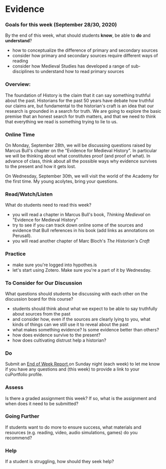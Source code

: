 # Evidence

### Goals for this week \(September 28/30, 2020\)

By the end of this week, what should students **know**, be able to **do** and **understand**?

* how to conceptualize the difference of primary and secondary sources
* consider how primary and secondary sources require different ways of reading
* consider how Medieval Studies has developed a range of sub-disciplines to understand how to read primary sources

### Overview:

The foundation of History is the claim that it can say something truthful about the past. Historians for the past 50 years have debate  how truthful our claims are, but fundamental to the historian's craft is an idea that our research is grounded in a search for truth. We are going to explore the basic premise that an honest search for truth matters, and that we need to think that everything we read is something trying to lie to us. 

### **Online Time**

On Monday, September 28th, we will be discussing questions raised by Marcus Bull's chapter on the "Evidence for Medieval History". In particular we will be thinking about what constitutes proof \(and proof of what\). In advance of class, think about all the possible ways why evidence survives to the present and how it gets lost.

On Wednesday, September 30th, we will visit the world of the Academy for the first time. My young acolytes, bring your questions. 

### Read/Watch/Listen

What do students need to read this week?

* you will read a chapter in Marcus Bull's book, _Thinking Medieval_ on "Evidence for Medieval History"
* try to see if you can track down online some of the sources and evidence that Bull references in his book \(add links as annotations on Perusall\). 
* you will read another chapter of Marc Bloch's _The Historian's Craft_

### Practice

* make sure you're logged into hypothes.is
* let's start using Zotero. Make sure you're a part of it by Wednesday. 

### **To Consider for Our Discussion**

What questions should students be discussing with each other on the discussion board for this course?

* students should think about what we expect to be able to say truthfully about sources from the past
* and consider how, even if the sources are clearly lying to you, what kinds of things can we still use it to reveal about the past 
* what makes something evidence? Is some evidence better than others?
* how does evidence survive to the present?
* how does cultivating distrust help a historian?

### **Do**



Submit an [End of Week Report ](https://forms.office.com/Pages/ResponsePage.aspx?id=lRjZagbeXki8UfzhJsyFMHYe4bjIkPJLpePMoYTjyCNUQlY3V0pYOVJPQVMzVDJXR05OWjBHT01YQy4u)on Sunday night \(each week\) to let me know if you have any questions and \(this week\) to provide a link to your cuPortfolio profile.

### **Assess** 

Is there a graded assignment this week? If so, what is the assignment and when does it need to be submitted?

### Going Further

If students want to do more to ensure success, what materials and resources \(e.g. reading, video, audio simulations, games\) do you recommend?

### **Help**

 If a student is struggling, how should they seek help?


